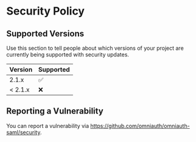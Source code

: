# Security Policy

## Supported Versions

Use this section to tell people about which versions of your project are
currently being supported with security updates.

| Version | Supported          |
| ------- | ------------------ |
|   2.1.x  | :white_check_mark: |
| < 2.1.x  | :x:               |

## Reporting a Vulnerability

You can report a vulnerability via https://github.com/omniauth/omniauth-saml/security.
